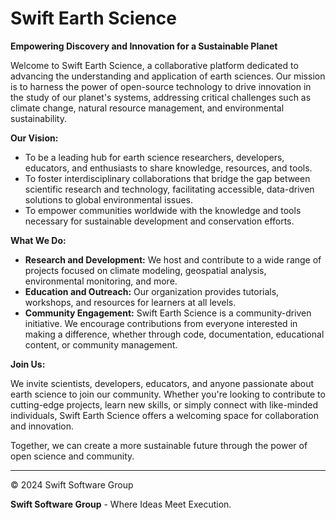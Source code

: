 # Swift Earth Science

**Empowering Discovery and Innovation for a Sustainable Planet**

Welcome to Swift Earth Science, a collaborative platform dedicated to advancing the understanding and application of earth sciences. Our mission is to harness the power of open-source technology to drive innovation in the study of our planet's systems, addressing critical challenges such as climate change, natural resource management, and environmental sustainability.

**Our Vision:**

- To be a leading hub for earth science researchers, developers, educators, and enthusiasts to share knowledge, resources, and tools.
- To foster interdisciplinary collaborations that bridge the gap between scientific research and technology, facilitating accessible, data-driven solutions to global environmental issues.
- To empower communities worldwide with the knowledge and tools necessary for sustainable development and conservation efforts.

**What We Do:**
- **Research and Development:** We host and contribute to a wide range of projects focused on climate modeling, geospatial analysis, environmental monitoring, and more.
- **Education and Outreach:** Our organization provides tutorials, workshops, and resources for learners at all levels.
- **Community Engagement:** Swift Earth Science is a community-driven initiative. We encourage contributions from everyone interested in making a difference, whether through code, documentation, educational content, or community management.

**Join Us:**

We invite scientists, developers, educators, and anyone passionate about earth science to join our community. Whether you're looking to contribute to cutting-edge projects, learn new skills, or simply connect with like-minded individuals, Swift Earth Science offers a welcoming space for collaboration and innovation.

Together, we can create a more sustainable future through the power of open science and community.

---

&copy; 2024 Swift Software Group

**Swift Software Group** - Where Ideas Meet Execution.

